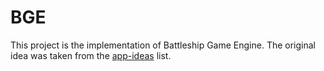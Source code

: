 # BGE

This project is the implementation of Battleship Game Engine. The original idea was taken from the [app-ideas](https://github.com/florinpop17/app-ideas/blob/master/Projects/Battleship-Game-Engine.md) list.
